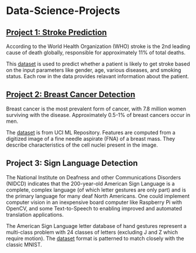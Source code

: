 # Data-Science-Projects

## [Project 1: Stroke Prediction](https://github.com/clairevania/Data-Science-Projects/blob/main/stroke.ipynb)
According to the World Health Organization (WHO) stroke is the 2nd leading cause of death globally, responsible for approximately 11% of total deaths.

This [dataset](https://www.kaggle.com/datasets/fedesoriano/stroke-prediction-dataset) is used to predict whether a patient is likely to get stroke based on the input parameters like gender, age, various diseases, and smoking status. Each row in the data provides relavant information about the patient.


## [Project 2: Breast Cancer Detection](https://github.com/clairevania/Data-Science-Projects/blob/main/Breast%20Cancer%20Detection.ipynb)
Breast cancer is the most prevalent form of cancer, with 7.8 million women surviving with the disease. Approximately 0.5-1% of breast cancers occur in men.

The [dataset](https://archive.ics.uci.edu/ml/datasets/Breast+Cancer+Wisconsin+%28Diagnostic%29) is from UCI ML Repository. Features are computed from a digitized image of a fine needle aspirate (FNA) of a breast mass. They describe characteristics of the cell nuclei present in the image. 

## Project 3: Sign Language Detection 
The National Institute on Deafness and other Communications Disorders (NIDCD) indicates that the 200-year-old American Sign Language is a complete, complex language (of which letter gestures are only part) and is the primary language for many deaf North Americans. One could implement computer vision in an inexpensive board computer like Raspberry Pi with OpenCV, and some Text-to-Speech to enabling improved and automated translation applications.

The American Sign Language letter database of hand gestures represent a multi-class problem with 24 classes of letters (excluding J and Z which require motion). The [dataset](https://www.kaggle.com/datasets/datamunge/sign-language-mnist) format is patterned to match closely with the classic MNIST.
